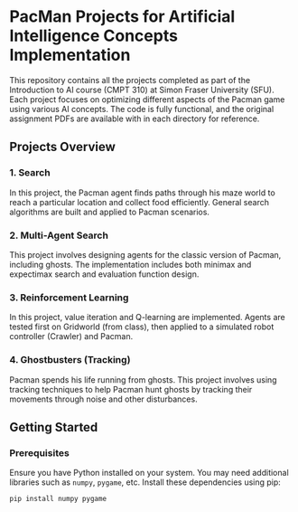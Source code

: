 # PacMan Projects for Artificial Intelligence Concepts Implementation

This repository contains all the projects completed as part of the Introduction to AI course (CMPT 310) at Simon Fraser University (SFU). Each project focuses on optimizing different aspects of the Pacman game using various AI concepts. The code is fully functional, and the original assignment PDFs are available with in each directory for reference.

## Projects Overview

### 1. Search
In this project, the Pacman agent finds paths through his maze world to reach a particular location and collect food efficiently. General search algorithms are built and applied to Pacman scenarios.

### 2. Multi-Agent Search
This project involves designing agents for the classic version of Pacman, including ghosts. The implementation includes both minimax and expectimax search and evaluation function design.

### 3. Reinforcement Learning
In this project, value iteration and Q-learning are implemented. Agents are tested first on Gridworld (from class), then applied to a simulated robot controller (Crawler) and Pacman.

### 4. Ghostbusters (Tracking)
Pacman spends his life running from ghosts. This project involves using tracking techniques to help Pacman hunt ghosts by tracking their movements through noise and other disturbances.

## Getting Started

### Prerequisites
Ensure you have Python installed on your system. You may need additional libraries such as `numpy`, `pygame`, etc. Install these dependencies using pip:
```sh
pip install numpy pygame

